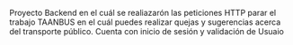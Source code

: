Proyecto Backend en el cuál se realiazarón las peticiones HTTP parar el trabajo TAANBUS en el cuál puedes realizar quejas y sugerencias acerca del transporte público. Cuenta con inicio de sesión y validación de Usuaio
